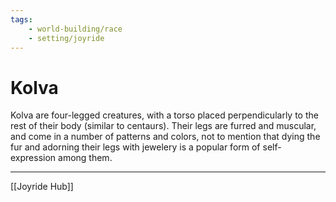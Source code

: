 ```yaml
---
tags:
    - world-building/race 
    - setting/joyride
---
```

# Kolva

Kolva are four-legged creatures, with a torso placed perpendicularly to the rest of their body (similar to centaurs). Their legs are furred and muscular, and come in a number of patterns and colors, not to mention that dying the fur and adorning their legs with jewelery is a popular form of self-expression among them.

---
[[Joyride Hub]]